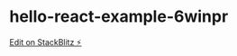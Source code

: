 # hello-react-example-6winpr

[Edit on StackBlitz ⚡️](https://stackblitz.com/edit/hello-react-example-6winpr)